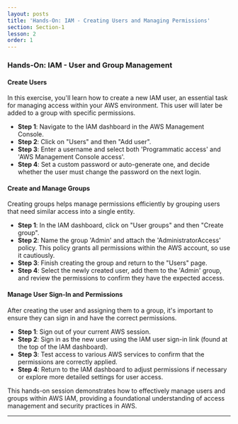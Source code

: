 ```yaml
---
layout: posts
title: 'Hands-On: IAM - Creating Users and Managing Permissions'
section: Section-1
lesson: 2
order: 1
---
```


### Hands-On: IAM - User and Group Management

#### Create Users

In this exercise, you'll learn how to create a new IAM user, an essential task for managing access within your AWS environment. This user will later be added to a group with specific permissions.

- **Step 1**: Navigate to the IAM dashboard in the AWS Management Console.
- **Step 2**: Click on "Users" and then "Add user".
- **Step 3**: Enter a username and select both 'Programmatic access' and 'AWS Management Console access'.
- **Step 4**: Set a custom password or auto-generate one, and decide whether the user must change the password on the next login.

<!-- pagebreak -->

#### Create and Manage Groups

Creating groups helps manage permissions efficiently by grouping users that need similar access into a single entity.

- **Step 1**: In the IAM dashboard, click on "User groups" and then "Create group".
- **Step 2**: Name the group 'Admin' and attach the 'AdministratorAccess' policy. This policy grants all permissions within the AWS account, so use it cautiously.
- **Step 3**: Finish creating the group and return to the "Users" page.
- **Step 4**: Select the newly created user, add them to the 'Admin' group, and review the permissions to confirm they have the expected access.

<!-- pagebreak -->

#### Manage User Sign-In and Permissions

After creating the user and assigning them to a group, it's important to ensure they can sign in and have the correct permissions.

- **Step 1**: Sign out of your current AWS session.
- **Step 2**: Sign in as the new user using the IAM user sign-in link (found at the top of the IAM dashboard).
- **Step 3**: Test access to various AWS services to confirm that the permissions are correctly applied.
- **Step 4**: Return to the IAM dashboard to adjust permissions if necessary or explore more detailed settings for user access.

This hands-on session demonstrates how to effectively manage users and groups within AWS IAM, providing a foundational understanding of access management and security practices in AWS.

---

